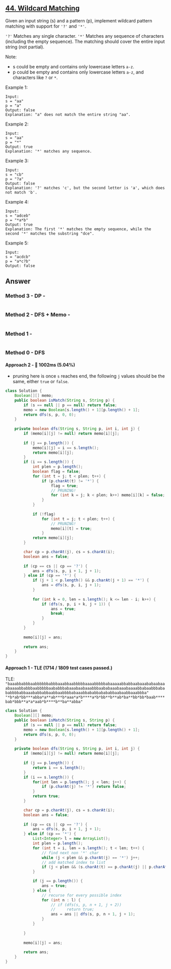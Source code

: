 ## [44. Wildcard Matching](https://leetcode.com/problems/wildcard-matching/)

Given an input string (s) and a pattern (p), implement wildcard pattern matching with support for `'?'` and `'*'`.

`'?'` Matches any single character.
`'*'` Matches any sequence of characters (including the empty sequence).
The matching should cover the entire input string (not partial).

Note:

- s could be empty and contains only lowercase letters `a-z`.
- p could be empty and contains only lowercase letters `a-z`, and characters like `?` or `*`.

Example 1:
```
Input:
s = "aa"
p = "a"
Output: false
Explanation: "a" does not match the entire string "aa".
```
Example 2:
```
Input:
s = "aa"
p = "*"
Output: true
Explanation: '*' matches any sequence.
```
Example 3:
```
Input:
s = "cb"
p = "?a"
Output: false
Explanation: '?' matches 'c', but the second letter is 'a', which does not match 'b'.
```
Example 4:
```
Input:
s = "adceb"
p = "*a*b"
Output: true
Explanation: The first '*' matches the empty sequence, while the second '*' matches the substring "dce".
```
Example 5:
```
Input:
s = "acdcb"
p = "a*c?b"
Output: false
```

## Answer
### Method 3 - DP -
```java

```
### Method 2 - DFS + Memo -
```java

```
### Method 1 - 
```java

```
### Method 0 - DFS 
#### Approach 2 - :turtle: 1002ms (5.04%)
- pruning here is once `s` reaches end, the following `j` values should be the same, either `true` or `false`.
```java
class Solution {
    Boolean[][] memo;
    public boolean isMatch(String s, String p) {
        if (s == null || p == null) return false;
        memo = new Boolean[s.length() + 1][p.length() + 1];
        return dfs(s, p, 0, 0);
    }
    
    private boolean dfs(String s, String p, int i, int j) {
        if (memo[i][j] != null) return memo[i][j];
        
        if (j == p.length()) {
            memo[i][j] = i == s.length();
            return memo[i][j];
        }
        if (i == s.length()) {
            int plen = p.length();
            boolean flag = false;
            for (int t = j; t < plen; t++) {
                if (p.charAt(t) != '*') {
                    flag = true;
                    // PRUNING!
                    for (int k = j; k < plen; k++) memo[i][k] = false;
                }
            }
            
            if (!flag) 
                for (int t = j; t < plen; t++) {
                    // PRUNING!
                    memo[i][t] = true;
                }
            return memo[i][j];
        }

        char cp = p.charAt(j), cs = s.charAt(i);
        boolean ans = false;
        
        if (cp == cs || cp == '?') {
            ans = dfs(s, p, i + 1, j + 1);
        } else if (cp == '*') {
            if (j + 1 < p.length() && p.charAt(j + 1) == '*') {
                ans = dfs(s, p, i, j + 1);
            }
            
            for (int k = 0, len = s.length(); k <= len - i; k++) {
                if (dfs(s, p, i + k, j + 1)) {
                    ans = true;
                    break;
                }
            }
        }
        
        memo[i][j] = ans;
        
        return ans;
    }
}
```
#### Approach 1 - TLE (1714 / 1809 test cases passed.)
TLE:
`"baaabbabbbaabbbbbbabbbaaabbaabbbbbaaaabbbbbabaaaaabbabbaabaaababaabaaabaaaabbabbbaabbbbbaababbbabaaabaabaaabbbaababaaabaaabaaaabbabaabbbabababbbbabbaaababbabbaabbaabbbbabaaabbababbabababbaabaabbaaabbba"`
`"*b*ab*bb***abba*a**ab***b*aaa*a*b****a*b*bb**b**ab*ba**bb*bb*baab****bab*bbb**a*a*aab*b****b**ba**abba"`
```java
class Solution {
    Boolean[][] memo;
    public boolean isMatch(String s, String p) {
        if (s == null || p == null) return false;
        memo = new Boolean[s.length() + 1][p.length() + 1];
        return dfs(s, p, 0, 0);
    }
    
    private boolean dfs(String s, String p, int i, int j) {
        if (memo[i][j] != null) return memo[i][j];
        
        if (j == p.length()) {
            return i == s.length();
        }
        if (i == s.length()) {
            for(int len = p.length(); j < len; j++) {
                if (p.charAt(j) != '*') return false;
            }
            return true;
        }

        char cp = p.charAt(j), cs = s.charAt(i);
        boolean ans = false;
        
        if (cp == cs || cp == '?') {
            ans = dfs(s, p, i + 1, j + 1);
        } else if (cp == '*') {
            List<Integer> l = new ArrayList();
            int plen = p.length();
            for (int t = i, len = s.length(); t < len; t++) {
                // find next non '*' char
                while (j < plen && p.charAt(j) == '*') j++;
                // add matched index to list
                if (j < plen && (s.charAt(t) == p.charAt(j) || p.charAt(j) == '?')) l.add(t);
            }

            if (j == p.length()) {
                ans = true;
            } else {
                // recurse for every possible index
                for (int n : l) {
                    // if (dfs(s, p, n + 1, j + 2))
                    //     return true;
                    ans = ans || dfs(s, p, n + 1, j + 1);
                }
            }
                
        }
        
        memo[i][j] = ans;
        
        return ans;
    }
}
```
